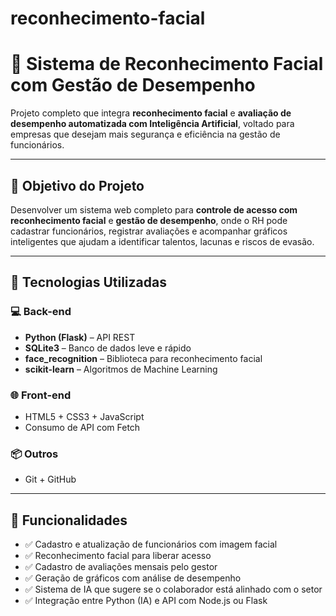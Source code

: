 # reconhecimento-facial
# 🧠 Sistema de Reconhecimento Facial com Gestão de Desempenho

Projeto completo que integra **reconhecimento facial** e **avaliação de desempenho automatizada com Inteligência Artificial**, voltado para empresas que desejam mais segurança e eficiência na gestão de funcionários.

---

## 📌 Objetivo do Projeto

Desenvolver um sistema web completo para **controle de acesso com reconhecimento facial** e **gestão de desempenho**, onde o RH pode cadastrar funcionários, registrar avaliações e acompanhar gráficos inteligentes que ajudam a identificar talentos, lacunas e riscos de evasão.

---

## 🔧 Tecnologias Utilizadas

### 💻 Back-end
- **Python (Flask)** – API REST
- **SQLite3** – Banco de dados leve e rápido
- **face_recognition** – Biblioteca para reconhecimento facial
- **scikit-learn** – Algoritmos de Machine Learning

### 🌐 Front-end
- HTML5 + CSS3 + JavaScript
- Consumo de API com Fetch

### 📦 Outros
- Git + GitHub

---

## 🧠 Funcionalidades

- ✅ Cadastro e atualização de funcionários com imagem facial
- ✅ Reconhecimento facial para liberar acesso
- ✅ Cadastro de avaliações mensais pelo gestor
- ✅ Geração de gráficos com análise de desempenho
- ✅ Sistema de IA que sugere se o colaborador está alinhado com o setor
- ✅ Integração entre Python (IA) e API com Node.js ou Flask
